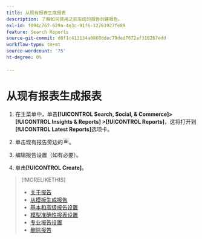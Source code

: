 ```yaml
---
title: 从现有报表生成报表
description: 了解如何使用之前生成的报告创建报告。
exl-id: f094c767-629a-4e3c-91f6-12761927fe89
feature: Search Reports
source-git-commit: d0f1c413134a0868ddec79ded7672af316267edd
workflow-type: tm+mt
source-wordcount: '75'
ht-degree: 0%

---
```


# 从现有报表生成报表

1. 在主菜单中，单击&#x200B;**[!UICONTROL Search, Social, & Commerce]> [!UICONTROL Insights & Reports] >[!UICONTROL Reports]**，这将打开到&#x200B;**[!UICONTROL Latest Reports]**&#x200B;选项卡。

1. 单击现有报告旁边的![创建类似按钮](/help/search-social-commerce/assets/create-similar.png "创建类似按钮")。

1. 编辑报告设置（如有必要）。

1. 单击&#x200B;**[!UICONTROL Create]**。

>[!MORELIKETHIS]
>
>* [关于报告](/help/search-social-commerce/reports/report-about.md)
>* [从模板生成报告](/help/search-social-commerce/reports/management/report-generate-from-template.md)
>* [基本和高级报告设置](/help/search-social-commerce/reports/management/basic-advanced/basic-advanced-report-settings.md)
>* [模型准确性报表设置](/help/search-social-commerce/reports/management/model-accuracy/model-accuracy-report-settings.md)
>* [专业报告设置](/help/search-social-commerce/reports/management/specialty/specialty-report-settings.md)
>* [删除报告](/help/search-social-commerce/reports/management/report-delete.md)
